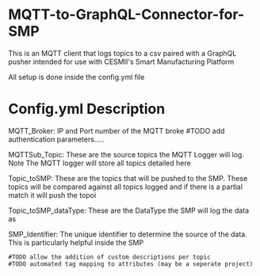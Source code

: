 # MQTT-to-GraphQL-Connector-for-SMP
This is an MQTT client that logs topics to a csv paired with a GraphQL pusher intended for use with CESMII's Smart Manufacturing Platform

All setup is done inside the config.yml file


# Config.yml Description
MQTT_Broker:
IP and Port number of the MQTT broke
#TODO add authentication parameters.....

MQTTSub_Topic:
These are the source topics the MQTT Logger will log. Note The MQTT logger will store all topics detailed here

Topic_toSMP:
These are the topics that will be pushed to the SMP. These topics will be compared against all topics logged and if there is a partial match it will push the topoi

Topic_toSMP_dataType:
These are the DataType the SMP will log the data as

SMP_Identifier:
The unique identifier to determine the source of the data. This is particularly helpful inside the SMP


~~~~~~~~~~~~~~~~~~~~~~~~~~~~~~~~~~~~~~~~~~~~~~~~~~~~~~~~~~~~~~~~~~~~~~~~~~~~~~~~~~~~~~~~~~~~~~~~~~~~~~~~~~~~~~~~~~~~~~~~~~~~~~~~~~~~~~~~~~~~~~~~~~~~~~~~~~~~~~~~~~~~
#TODO allow the addition of custom descriptions per topic
#TODO automated tag mapping to attributes (may be a seperate project)


